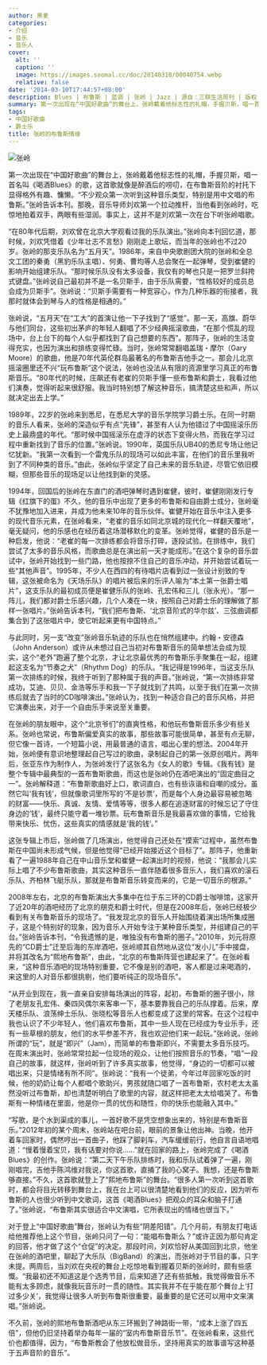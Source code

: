 ```yaml
---
author: 黑麦
categories:
- 介绍
- 音乐
- 音乐人
cover:
  alt: ''
  caption: ''
  image: https://images.soomal.cc/doc/20140310/00040754.webp
  relative: false
date: '2014-03-10T17:44:57+08:00'
description: Blues | 布鲁斯 | 蓝调 | 张岭 | Jazz | 源自：三联生活周刊 | 版权：转载 |  平均/总评分：10.00/90
summary: 第一次出现在“中国好歌曲”的舞台上，张岭戴着他标志性的礼帽，手握贝斯，唱一首名叫《喝酒Blues》的歌，这首歌就像是醉酒后的唠叨，在布鲁斯音阶的衬托下显得格外有趣、慵懒。“不少观众第一次听到这种音乐类型，特别是用中文唱的布鲁斯。”张岭告诉本刊。那晚，音乐导师刘欢第一个拉动推杆，当他看到张岭时，吃惊地拍着双手，两眼有些湿润……
tags:
- 中国好歌曲
- 爵士乐
title: 张岭的布鲁斯情缘
---
```


![张岭](https://images.soomal.cc/doc/20140310/00040753_01.webp)





第一次出现在“中国好歌曲”的舞台上，张岭戴着他标志性的礼帽，手握贝斯，唱一首名叫《喝酒Blues》的歌，这首歌就像是醉酒后的唠叨，在布鲁斯音阶的衬托下显得格外有趣、慵懒。“不少观众第一次听到这种音乐类型，特别是用中文唱的布鲁斯。”张岭告诉本刊。那晚，音乐导师刘欢第一个拉动推杆，当他看到张岭时，吃惊地拍着双手，两眼有些湿润。事实上，这并不是刘欢第一次在台下听张岭唱歌。

“在80年代后期，刘欢曾在北京大学观看过我的乐队演出。”张岭向本刊回忆道，那时候，刘欢凭借着《少年壮志不言愁》刚刚走上歌坛，而当年的张岭也不过20岁。张岭的那支乐队名为“五月天”。1986年，来自中央歌剧团大院的张岭和全总文工团的秦勇（黑豹乐队主唱）、何勇、曹均等人总会聚在一起弹琴，受到崔健的影响开始组建乐队。“那时候乐队没有太多设备，我仅有的琴也只是一把罗兰斜挎式键盘。”张岭说自己最初并不是一名贝斯手，由于乐队需要，“性格较好的成员总会成为贝斯手”。张岭说：“贝斯手需要有一种宽容心，作为几种乐器的衔接者，我那时就体会到琴与人的性格是相通的。”

张岭说，“五月天”在“工大”的首演让他一下子找到了“感觉”。那一天，高旗、蔚华与他们同台，这些初出茅庐的年轻人翻唱了不少经典摇滚歌曲，“在那个慌乱的现场中，台上台下的每个人似乎都找到了自己想要的东西”。那阵子，张岭的生活变得充实，也因为演出和排练变得忙碌。当时，张岭常常翻唱盖瑞・摩尔（Gary Moore）的歌曲，他是70年代英伦群岛最著名的布鲁斯吉他手之一。那会儿北京摇滚圈里还不兴“玩布鲁斯”这个说法，张岭也没法从有限的资源里学习真正的布鲁斯音乐。“80年代的时候，庄飙还有老崔的贝斯手懂一些布鲁斯和爵士，我看过他们演奏，觉得听起来很舒服。我当时特别想了解这种音乐，搞清楚这些和声，所以就决定出去上学。”

1989年，22岁的张岭来到悉尼，在悉尼大学的音乐学院学习爵士乐。在同一时期的音乐人看来，张岭的深造似乎有点“先锋”，甚至有人认为他错过了中国摇滚乐历史上最鼎盛的年代。“那时候中国摇滚乐在虚浮的状态下变得火热，而我在学习过程中重新找到了音乐的位置。”张岭说。1990年，英国乐队UB40的悉尼专场让他记忆犹新。“我第一次看到一个雷鬼乐队的现场可以如此丰富，在他们的音乐里我听到了不同种类的音乐。”由此，张岭似乎坚定了自己未来的音乐轨迹，尽管它依旧模糊，但那些音乐的现场足以让他找到新的灵感。

1994年，回国后的张岭在东直门的酒吧弹琴时遇到崔健，彼时，崔健刚刚发行专辑《红旗下的蛋》不久，他的音乐中出现了更多的布鲁斯和自由爵士成分，张岭毫不犹豫地加入进来，并成为他未来10年的音乐伙伴。崔健开始在音乐中注入更多的现代音乐元素，在张岭看来，“老崔的音乐如同北京城的现代化一样翻天覆地”，毫无疑问，他的乐感也在经历着这场潜移默化的变革。张岭觉得，崔健的音乐是一种启发，他说：“老崔的每一次排练都会将音乐打碎，逐段试验。在排练中，我们尝试了太多的音乐风格，而歌曲总是在演出前一天才能成形。”在这个复杂的音乐尝试中，张岭开始找到一些门路，他也按捺不住自己的音乐冲动，并开始尝试着玩一些“其他声音”。1995年，不少人在西四的有待唱片店看到过一张设计别致的专辑，这张被命名为《天场乐队》的唱片被后来的乐评人喻为“本土第一张爵士唱片”，这支乐队的最初成员便是崔健乐队的张岭、孔宏伟和三儿（张永光）。“那一阵儿，我们都对爵士乐感兴趣，几个人凑在一块，按照自己对爵士乐的理解做了那样一张唱片。”张岭告诉本刊，“我们把布鲁斯、‘北京音阶式的华尔兹’、三弦曲调都集合到了这张唱片中，使它听起来更有中国特点。” 

与此同时，另一支“改变”张岭音乐轨迹的乐队也在悄然组建中。约翰・安德森（John Anderson）或许从未想过自己当初对布鲁斯音乐的简单想法会成为现实，这个“老外”跑遍了整个北京，才让北京最优秀的布鲁斯乐手聚集在一起，组建起这支名为“节奏之犬”（Rhythm Dog）的乐队。“我记得是1996年，当这支乐队第一次排练的时候，我终于听到了那种属于我的声音。”张岭说，“第一次排练非常成功，艾迪、贝贝、金浩等乐手和我一下子就找到了共鸣，以至于我们在第一次排练后就去了当时的CD咖啡演出。”张岭认为，找到一种适合自己的音乐风格，并把它演奏出来，对于一个自由乐手来说至关重要。

在张岭的朋友眼中，这个“北京爷们”的直爽性格，和他玩布鲁斯音乐多少有些关系。张岭也常说，布鲁斯偏爱真实的故事，那些故事可能很简单，甚至有点无聊，但它像一首诗，一个短篇小说，用最普通的语言，唱出心里的想法。2004年开始，张岭便有意识地整理起自己写过的歌曲，录制起自己的第一张原创唱片。两年后，张亚东作为制作人，为张岭发行了这张名为《女人的歌》专辑。《我有钱》是整个专辑中最典型的一首布鲁斯歌曲，而这也是张岭仍在酒吧演出的“固定曲目之一”。张岭解释道：“布鲁斯歌曲好上口，歌词直白，也有些诙谐和自嘲的成分。虽然它叫‘我有钱’，但就像歌词里所写的‘不是钞票’，而是每个人身边最容易被忽略的财富――快乐、真诚、友情、爱情等等，很多人都在追逐财富的时候忘记了守住身边的‘钱’，最终只能守着一堆钞票。玩布鲁斯音乐是我最喜欢做的事情，它给我带来快乐、忧伤，这些真实的情感就是‘我的钱’。”

这张专辑上市后，张岭做了几场演出，他觉得自己还处在“摸索”过程中，虽然布鲁斯在中国尚未形成气候，但是他觉得“已经开始接近这个目标了”。那阵子，他重新看了一遍1988年自己在中山音乐堂和崔健一起演出时的视频，他说：“我那会儿实际上唱了不少布鲁斯歌曲，其实这种音乐一直伴随着很多音乐人，我们喜欢的滚石乐队、齐柏林飞艇乐队，那就是布鲁斯音乐转变而来的，它是一切音乐的根源。”

2008年左右，北京的布鲁斯演出大多集中在位于东三环的CD爵士咖啡馆，这家开了近20年的酒吧经历了北京的朋克和爵士时代，但是在2008年后，张岭已经极少看到有关布鲁斯音乐的现场了。“我发现北京的音乐人开始围绕着演出场所集成圈子，这是个特别好的现象，因为音乐人开始专注于某种音乐类型，并组建自己的平台。”张岭告诉本刊，“令我遗憾的是，唯独没有布鲁斯的圈子。”2010年，刘元将原先的“CD爵士”迁至后海的东岸酒吧，张岭顺其自然地从这位“发小儿”手中接盘，并将其改名为“熙地布鲁斯”，由此，“北京的布鲁斯阵营也建起来了”。在张岭看来，“这种音乐酒吧的现场特别重要，它不像是别的酒吧，客人都是过来喝酒的，来这里的人对音乐都很挑剔，他们要听纯正的现场音乐”。

“从开业到现在，我一直亲自安排每场演出的阵容，起初，布鲁斯的圈子很小，除了老朋友孔宏伟、秦四风偶尔来客串一下，基本要靠我自己的乐队撑着。后来，摩天楼乐队、浪荡绅士乐队、张晓松等音乐人也都变成了这里的常客。在这个过程中我也认识了不少年轻人，他们喜欢布鲁斯，其中一些人现在已经成为专业乐手，还有一些草根的朋友，他们的水平参差不齐，我也欢迎他们来一起玩。”张岭说。张岭所谓的“玩”，就是“即兴”（Jam），而简单的布鲁斯即兴，不需要太多音乐技巧。在周末演出时，张岭常常拉起一位现场的观众，让他们按照音乐的节奏，“唱”一段自己的故事，就这样，张岭听到了许多真实故事，他觉得，“身边的一切都可以被唱出来，只是情绪有所不同”。张岭说：“我有一个徒弟，今年过年回家吃饭的时候，他的奶奶让每个人都唱个歌助兴，男孩就随口唱了一首布鲁斯，农村老太太虽然没听过布鲁斯，却也清楚听明白了歌里的内容，就这样把老太太给唱哭了。布鲁斯有一种情绪在里面，他是你一贯的忧伤和随性，你的快乐也能融入其中。”

“写歌，是个水到渠成的事儿，一首好歌不是凭空想象出来的，特别是布鲁斯音乐。”2012年初的某个周末，张岭站在吧台前，眼前的景象让他出神。当晚，他开着车回家时，偶然哼出一首曲子，他踩了脚刹车，汽车缓缓前行，他自言自语地唱道：“慢着慢着宝贝，我有话要对你说……”就在回家的路上，张岭完成了《喝酒Blues》的创作。张岭说：“第二天下午乐队排练时，我和乐队试着弹了一遍，刚刚唱完，吉他手陈鸿维对我说，你这首歌，直捅了我的心窝子。我想，还是布鲁斯够直接。”不久，这首歌就登上了“熙地布鲁斯”的舞台。“很多人第一次听到这首歌时，都会将目光转移到舞台上，我在台上可以很清楚地看到他们的反应，因为听布鲁斯的人也很少听到中文歌词，这首《喝酒Blues》把观众的耳朵和脑子打通了。”张岭说，“布鲁斯其实很适合中文演唱，它所表现出的情绪也很当下。”

对于登上“中国好歌曲”舞台，张岭认为有些“阴差阳错”。几个月前，有朋友打电话给他推荐他上这个节目，张岭只问了一句：“能唱布鲁斯么？”或许正因为那句肯定的回答，他才做了这个“仓促”的决定。那段时间，刘欢恰好从美国回到北京，他坐在张岭的酒吧里，聊起了大乐队（BigBand）的演出，而张岭对于节目的事，只字未提。两周后，当刘欢在央视的舞台上吃惊地看到握着贝斯的张岭时，颇有些感慨。“我最初还不知道这是个选秀节目，后来知道了还有些抵触，我觉得做音乐不能有太多顾虑，就像我玩音乐时一贯的随性。其实我并不在乎能在那个舞台上‘打过多少关’，我觉得让很多人听到布鲁斯很重要，最重要的是它还可以用中文来演唱。”张岭说。

不久前，张岭的熙地布鲁斯酒吧从东三环搬到了神路街一带，“成本上涨了四五倍”，但他仍旧坚持着举办每年一届的“室内布鲁斯音乐节”。在张岭看来，这些代价也都值得，因为，“布鲁斯教会了他放松做音乐，坚持用真实的故事谱写这种基于五声音阶的音乐”。